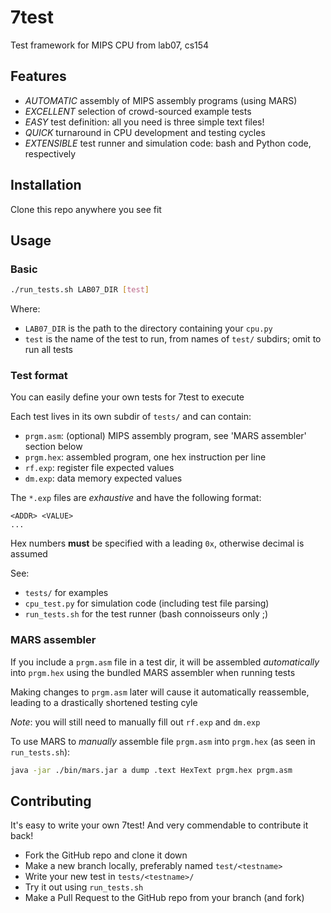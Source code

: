 # 7test
Test framework for MIPS CPU from lab07, cs154

## Features
* *AUTOMATIC* assembly of MIPS assembly programs (using MARS)
* *EXCELLENT* selection of crowd-sourced example tests
* *EASY* test definition: all you need is three simple text files!
* *QUICK* turnaround in CPU development and testing cycles
* *EXTENSIBLE* test runner and simulation code: bash and Python code, respectively

## Installation
Clone this repo anywhere you see fit

## Usage
### Basic
```bash
./run_tests.sh LAB07_DIR [test]
```
Where:
* `LAB07_DIR` is the path to the directory containing your `cpu.py`
* `test` is the name of the test to run, from names of `test/` subdirs; omit to run all tests

### Test format
You can easily define your own tests for 7test to execute

Each test lives in its own subdir of `tests/` and can contain:
* `prgm.asm`:   (optional) MIPS assembly program, see 'MARS assembler' section below
* `prgm.hex`:   assembled program, one hex instruction per line
* `rf.exp`:     register file expected values
* `dm.exp`:     data memory expected values

The `*.exp` files are *exhaustive* and have the following format:
```
<ADDR> <VALUE>
...
```
Hex numbers **must** be specified with a leading `0x`, otherwise decimal is assumed

See:
* `tests/` for examples
* `cpu_test.py` for simulation code (including test file parsing)
* `run_tests.sh` for the test runner (bash connoisseurs only ;)

### MARS assembler
If you include a `prgm.asm` file in a test dir, it will be assembled *automatically*
into `prgm.hex` using the bundled MARS assembler when running tests

Making changes to `prgm.asm` later will cause it automatically reassemble, leading to
a drastically shortened testing cyle

*Note*: you will still need to manually fill out `rf.exp` and `dm.exp`

To use MARS to *manually* assemble file `prgm.asm` into `prgm.hex` (as seen in `run_tests.sh`):
```bash
java -jar ./bin/mars.jar a dump .text HexText prgm.hex prgm.asm
```

## Contributing
It's easy to write your own 7test! And very commendable to contribute it back!

* Fork the GitHub repo and clone it down
* Make a new branch locally, preferably named `test/<testname>`
* Write your new test in `tests/<testname>/`
* Try it out using `run_tests.sh`
* Make a Pull Request to the GitHub repo from your branch (and fork)

